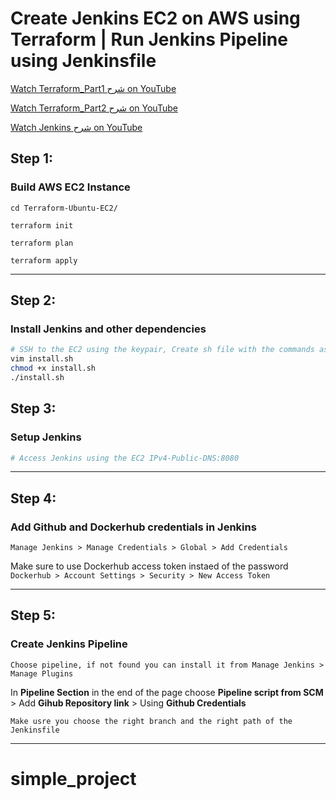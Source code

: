 # Create Jenkins EC2 on AWS using Terraform | Run Jenkins Pipeline using Jenkinsfile
[Watch Terraform_Part1 شرح on YouTube](https://youtu.be/zF_N4flz8lw)

[Watch Terraform_Part2 شرح on YouTube](https://youtu.be/V6CPs_C9v8A)

[Watch Jenkins شرح on YouTube](https://youtu.be/awqwdGM_Trw)


## Step 1:
### Build AWS EC2 Instance
```
cd Terraform-Ubuntu-EC2/

terraform init

terraform plan

terraform apply
```
---
## Step 2:
### Install Jenkins and other dependencies
```bash
# SSH to the EC2 using the keypair, Create sh file with the commands as shown in the install.sh file 
vim install.sh
chmod +x install.sh 
./install.sh
```
## Step 3:
### Setup Jenkins
```bash
# Access Jenkins using the EC2 IPv4-Public-DNS:8080
```
---

## Step 4:
### Add Github and Dockerhub credentials in Jenkins
`Manage Jenkins > Manage Credentials > Global > Add Credentials`

Make sure to use Dockerhub access token instaed of the password
`Dockerhub > Account Settings > Security > New Access Token`

---
## Step 5: 
### Create Jenkins Pipeline 
`Choose pipeline, if not found you can install it from Manage Jenkins > Manage Plugins`

In **Pipeline Section** in the end of the page choose **Pipeline script from SCM** > Add **Gihub Repository link** > Using **Github Credentials**

`Make usre you choose the right branch and the right path of the Jenkinsfile`

---

# simple_project
